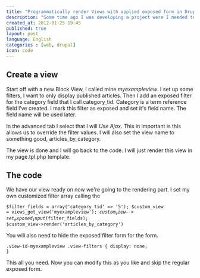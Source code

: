 ```yaml
---
title: "Programmatically render Views with applied exposed form in Drupal 7"
description: "Some time ago I was developing a project were I needed to programmatically render Views with an exposed form Drupal 7. I wanted to render the view with a hidden exposed form but skip that form and only use it to be able to render the view result but send in my own values for the filters. This article will show you how you can do it. Note that this is only an example and probably not the perfect use case for doing this with custom code."
created_at: 2012-01-25 19:45
published: true
layout: post
language: English
categories : [web, drupal]
icon: code
---
```


## Create a view

Start off with a new Block View, I called mine _myexampleview_. I set up some filters, I want to only display published articles. Then I add an exposed filter for the category field that I call category_tid. Category is a term reference field I’ve created. I mark this filter as exposed and set it's field name. The field name will be used later.

In the advanced tab I select that I will _Use Ajax_. This in important is this allows us to override the filter values.
I will also set the view name to something good, articles_by_category.

The view is done and I will go back to the code. I will just render this view in my page.tpl.php template.

## The code

We have our view ready on now we're going to the rendering part. I set my own customized filter array calling the 

<code>$filter_fields = array('category_tid' => '5');
$custom_view = views_get_view('myexampleview');
$custom_view->set_exposed_input($filter_fields);
$custom_view->render('articles_by_category')</code>

You will also need to hide the exposed filter form for the form.

<code>.view-id-myexampleview .view-filters { display: none; }</code>

This all you need. Now you can modify this as you like and skip the regular exposed form.